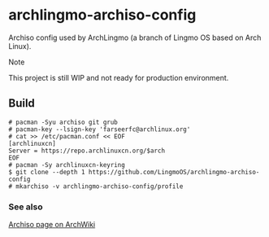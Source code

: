 # archlingmo-archiso-config
Archiso config used by ArchLingmo (a branch of Lingmo OS based on Arch Linux).
> [!NOTE]
> This project is still WIP and not ready for production environment.

## Build
```console
# pacman -Syu archiso git grub
# pacman-key --lsign-key 'farseerfc@archlinux.org'
# cat >> /etc/pacman.conf << EOF
[archlinuxcn]
Server = https://repo.archlinuxcn.org/$arch
EOF
# pacman -Sy archlinuxcn-keyring
$ git clone --depth 1 https://github.com/LingmoOS/archlingmo-archiso-config
# mkarchiso -v archlingmo-archiso-config/profile
```
### See also
[Archiso page on ArchWiki](https://wiki.archlinux.org/title/Archiso)
